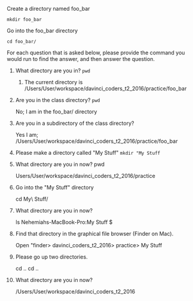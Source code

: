 
Create a directory named foo_bar

    mkdir foo_bar
    
Go into the foo_bar directory

    cd foo_bar/

For each question that is asked below, please provide the command you would run to find the answer, and then answer the question.

1) What directory are you in?
    ```pwd```
    
    1. The current directory is /Users/User/workspace/davinci_coders_t2_2016/practice/foo_bar

2) Are you in the class directory?
    ```pwd```
    
    No; I am in the foo_bar/ directory
    
3) Are you in a subdirectory of the class directory?
    
    Yes I am; /Users/User/workspace/davinci_coders_t2_2016/practice/foo_bar
    
4) Please make a directory called "My Stuff"
    ```mkdir "My Stuff```
    
5) What directory are you in now?
    pwd
   
    Users/User/workspace/davinci_coders_t2_2016/practice
    
6) Go into the "My Stuff" directory
 
    cd My\ Stuff/
 
7) What directory are you in now?
     
    ls
    Nehemiahs-MacBook-Pro:My Stuff $
      
8) Find that directory in the graphical file browser (Finder on Mac).

    Open "finder> davinci_coders_t2_2016> practice> My Stuff

9) Please go up two directories.

    cd .. 
    cd ..    
    
10) What directory are you in now?
     
    /Users/User/workspace/davinci_coders_t2_2016
